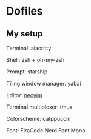 # Dofiles

## My setup

<p>Terminal: alacritty</p>

<p>Shell: zsh + oh-my-zsh</p>

<p>Prompt: starship</p>

<p>Tiling window manager: yabai</p>

Editor: [neovim](https://github.com/cwjiee/nvim-config)

<p>Terminal multiplexer: tmux</p>

<p>Colorscheme: catppuccin</p>

<p>Font: FiraCode Nerd Font Mono</p>
